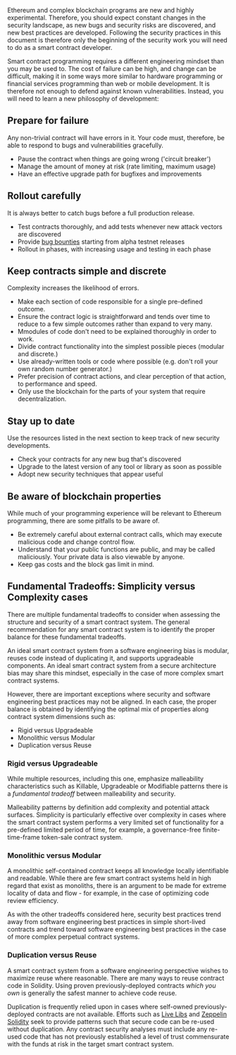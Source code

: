 Ethereum and complex blockchain programs are new and highly experimental. Therefore, you should expect constant changes in the security landscape, as new bugs and security risks are discovered, and new best practices are developed. Following the security practices in this document is therefore only the beginning of the security work you will need to do as a smart contract developer.

Smart contract programming requires a different engineering mindset than you may be used to. The cost of failure can be high, and change can be difficult, making it in some ways more similar to hardware programming or financial services programming than web or mobile development. It is therefore not enough to defend against known vulnerabilities. Instead, you will need to learn a new philosophy of development:

## Prepare for failure

Any non-trivial contract will have errors in it. Your code must, therefore, be able to respond to bugs and vulnerabilities gracefully.

  - Pause the contract when things are going wrong ('circuit breaker')
  - Manage the amount of money at risk (rate limiting, maximum usage)
  - Have an effective upgrade path for bugfixes and improvements

## Rollout carefully

It is always better to catch bugs before a full production release.
  - Test contracts thoroughly, and add tests whenever new attack vectors are discovered
  - Provide [bug bounties](#bounties) starting from alpha testnet releases
  - Rollout in phases, with increasing usage and testing in each phase

## Keep contracts simple and discrete

Complexity increases the likelihood of errors.

  - Make each section of code responsible for a single pre-defined outcome.
  - Ensure the contract logic is straightforward and tends over time to reduce to a few simple outcomes rather than expand to very many.
  - Mmodules of code don't need to be explained thoroughly in order to work.
  - Divide contract functionality into the simplest possible pieces (modular and discrete.)
  - Use already-written tools or code where possible (e.g. don't roll your own random number generator.)
  - Prefer precision of contract actions, and clear perception of that action, to performance and speed.
  - Only use the blockchain for the parts of your system that require decentralization.

## Stay up to date

Use the resources listed in the next section to keep track of new security developments.

  - Check your contracts for any new bug that's discovered
  - Upgrade to the latest version of any tool or library as soon as possible
  - Adopt new security techniques that appear useful

## Be aware of blockchain properties

While much of your programming experience will be relevant to Ethereum programming, there are some pitfalls to be aware of.

  - Be extremely careful about external contract calls, which may execute malicious code and change control flow.
  - Understand that your public functions are public, and may be called maliciously. Your private data is also viewable by anyone.
  - Keep gas costs and the block gas limit in mind.

## Fundamental Tradeoffs: Simplicity versus Complexity cases

There are multiple fundamental tradeoffs to consider when assessing the structure and security of a smart contract system.  The general recommendation for any smart contract system is to identify the proper balance for these fundamental tradeoffs.

An ideal smart contract system from a software engineering bias is modular, reuses code instead of duplicating it, and supports upgradeable components.  An ideal smart contract system from a secure architecture bias may share this mindset, especially in the case of more complex smart contract systems.

However, there are important exceptions where security and software engineering best practices may not be aligned.  In each case, the proper balance is obtained by identifying the optimal mix of properties along contract system dimensions such as:

- Rigid versus Upgradeable
- Monolithic versus Modular
- Duplication versus Reuse

### Rigid versus Upgradeable

While multiple resources, including this one, emphasize malleability characteristics such as Killable, Upgradeable or Modifiable patterns there is a *fundamental tradeoff* between malleability and security.

Malleability patterns by definition add complexity and potential attack surfaces.  Simplicity is particularly effective over complexity in cases where the smart contract system performs a very limited set of functionality for a pre-defined limited period of time, for example, a governance-free finite-time-frame token-sale contract system.

### Monolithic versus Modular

A monolithic self-contained contract keeps all knowledge locally identifiable and readable.  While there are few smart contract systems held in high regard that exist as monoliths, there is an argument to be made for extreme locality of data and flow - for example, in the case of optimizing code review efficiency.

As with the other tradeoffs considered here, security best practices trend away from software engineering best practices in simple short-lived contracts and trend toward software engineering best practices in the case of more complex perpetual contract systems.

### Duplication versus Reuse

A smart contract system from a software engineering perspective wishes to maximize reuse where reasonable.  There are many ways to reuse contract code in Solidity.  Using proven previously-deployed contracts *which you own* is generally the safest manner to achieve code reuse.

Duplication is frequently relied upon in cases where self-owned previously-deployed contracts are not available.  Efforts such as [Live Libs](https://github.com/ConsenSys/live-libs) and [Zeppelin Solidity](https://github.com/OpenZeppelin/zeppelin-solidity) seek to provide patterns such that secure code can be re-used without duplication.  Any contract security analyses must include any re-used code that has not previously established a level of trust commensurate with the funds at risk in the target smart contract system.
